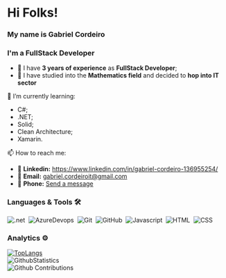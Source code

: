 # Hi Folks!
### My name is Gabriel Cordeiro
### I'm a FullStack Developer
- 🎯 I have **3 years of experience** as **FullStack Developer**;
- 🎯 I have studied into the **Mathematics field** and decided to **hop into IT sector**

🌱 I’m currently learning:
* C#;
* .NET;
* Solid;
* Clean Architecture;
* Xamarin.

📫 How to reach me:
- 🎯 **Linkedin:** https://www.linkedin.com/in/gabriel-cordeiro-136955254/
- 🎯 **Email:** gabriel.cordeiroit@gmail.com
- 🎯 **Phone:** <a href="https://wa.me/+5532988714322"> Send a message </a>

### Languages & Tools 🛠
![.net](https://img.shields.io/badge/.NET-05122A?style=for-the-badge&logo=.net&logoColor=blue)&nbsp;
![AzureDevops](https://img.shields.io/badge/-AzureDevops-05122A?style=for-the-badge&logo=azuredevops&logoColor=blue)&nbsp;
![Git](https://img.shields.io/badge/-Git-05122A?style=for-the-badge&logo=git)&nbsp;
![GitHub](https://img.shields.io/badge/-GitHub-05122A?style=for-the-badge&logo=github)&nbsp;
![Javascript](https://img.shields.io/badge/-Javascript-05122A?style=for-the-badge&logo=javascript)&nbsp;
![HTML](https://img.shields.io/badge/-Html-05122A?style=for-the-badge&logo=html5)&nbsp;
![CSS](https://img.shields.io/badge/-Css-05122A?style=for-the-badge&logo=css3&logoColor=blue)&nbsp;

### Analytics ⚙️
[![TopLangs](https://github-readme-stats.vercel.app/api/top-langs/?username=gabrielcordeiroti&langs_count=8)](https://github.com/anuraghazra/github-readme-stats)<br>
![GithubStatistics](https://github-readme-stats.vercel.app/api/?username=gabrielcordeiroti&count_private=true&show_icons=true&PAT_1=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&theme=shades-of-purple)<br>
![Github
Contributions](https://github-readme-streak-stats.herokuapp.com/?user=gabrielcordeiroti&hide_border=true&range=all_time&PAT_1=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&theme=shades-of-purple)
